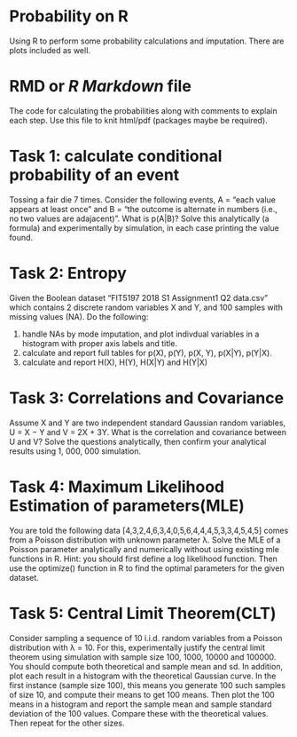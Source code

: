# Probability on R
 Using R to perform some probability calculations and imputation. There are plots included as well.

# RMD or *R Markdown* file
The code for calculating the probabilities along with comments to explain each step. Use this file to knit html/pdf (packages maybe be required).

# Task 1: calculate conditional probability of an event
Tossing a fair die 7 times. Consider the following events, A = “each value appears at least once” and B = “the outcome is alternate in numbers (i.e., no two values are adajacent)”. What is p(A|B)? Solve this analytically (a formula) and experimentally by simulation, in each case printing the value found. 

# Task 2: Entropy
Given the Boolean dataset “FIT5197 2018 S1 Assignment1 Q2 data.csv” which contains 2 discrete random variables X and Y, and 100 samples with missing values (NA). Do the following:
1. handle NAs by mode imputation, and plot indivdual variables in a histogram with proper axis labels and title.
2. calculate and report full tables for p(X), p(Y), p(X, Y), p(X|Y), p(Y|X).
3. calculate and report H(X), H(Y), H(X|Y) and H(Y|X)   

# Task 3: Correlations and Covariance
Assume X and Y are two independent standard Gaussian random variables, U = X − Y and V = 2X + 3Y. What is the correlation and covariance between U and V? Solve the questions analytically, then confirm your analytical results using 1, 000, 000 simulation.

# Task 4: Maximum Likelihood Estimation of parameters(MLE)
You are told the following data [4,3,2,4,6,3,4,0,5,6,4,4,4,5,3,3,4,5,4,5]
comes from a Poisson distribution with unknown parameter λ. Solve the MLE of a Poisson parameter analytically and numerically without using existing mle functions in R. Hint: you should first define a log likelihood function. Then use the optimize() function in R to find the optimal parameters for the given dataset.

# Task 5: Central Limit Theorem(CLT)
Consider sampling a sequence of 10 i.i.d. random variables from a Poisson distribution with λ = 10. For this, experimentally justify the central limit theorem using simulation with sample size 100, 1000, 10000 and 100000. You should compute both theoretical and sample mean and sd. In addition, plot each result in a histogram with the theoretical Gaussian curve. In the first instance (sample size 100), this means you generate 100 such samples of size 10, and compute their means to get 100 means. Then plot the 100 means in a histogram and report the sample mean and sample standard deviation of the 100 values. Compare these with the theoretical values. Then repeat for the other sizes.
